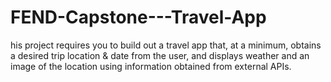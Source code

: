 # FEND-Capstone---Travel-App
his project requires you to build out a travel app that, at a minimum, obtains a desired trip location &amp; date from the user, and displays weather and an image of the location using information obtained from external APIs.
